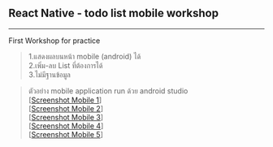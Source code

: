 
## React Native - todo list mobile workshop 
___________________________________________

First Workshop for practice

>1.แสดงผลบนหน้า mobile (android) ได้</br>
2.เพิ่ม-ลบ List ที่ต้องการได้</br>
3.ไม่มีฐานข้อมูล

>ตัวอย่าง mobile application run ด้วย android studio</br>
[[Screenshot Mobile 1](./conclusionPicture/screenshot-mobile-1.png)]</br>
[[Screenshot Mobile 2](./conclusionPicture/screenshot-mobile-2.png)]</br>
[[Screenshot Mobile 3](./conclusionPicture/screenshot-mobile-3.png)]</br>
[[Screenshot Mobile 4](./conclusionPicture/screenshot-mobile-4.png)]</br>
[[Screenshot Mobile 5](./conclusionPicture/screenshot-mobile-5.png)]